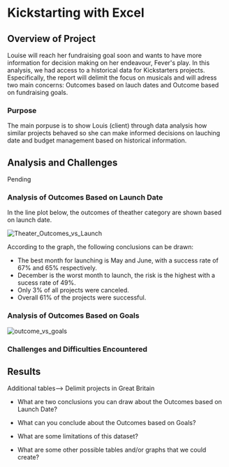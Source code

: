 # Kickstarting with Excel

## Overview of Project
Louise will reach her fundraising goal soon and wants to have more information for decision making on her endeavour, Fever's play. In this analysis, we had access to a historical data for Kickstarters projects. Especifically, the report will delimit the focus on musicals and will adress two main concerns: Outcomes based on lauch dates and Outcome based on fundraising goals. 

### Purpose
The main porpuse is to show Louis (client) through data analysis how similar projects behaved so she can make informed decisions on lauching date and budget management based on historical information.  

## Analysis and Challenges
Pending

### Analysis of Outcomes Based on Launch Date
 
In the line plot below, the outcomes of theather category are shown based on launch date.

![Theater_Outcomes_vs_Launch](https://user-images.githubusercontent.com/114015620/193632183-436a6cf6-d4f7-4c40-8d21-bc3660df798b.png)

According to the graph, the following conclusions can be drawn:
- The best month for launching is May and June, with a success rate of 67% and 65% respectively. 
- December is the worst month to launch, the risk is the highest with a sucess rate of 49%.  
- Only 3% of all projects were canceled. 
- Overall 61% of the projects were successful.



### Analysis of Outcomes Based on Goals

![outcome_vs_goals](https://user-images.githubusercontent.com/114015620/193633078-81416c4d-af04-49d6-8d8d-c294199c1fa0.png)


### Challenges and Difficulties Encountered

## Results

Additional tables--> Delimit projects in Great Britain

- What are two conclusions you can draw about the Outcomes based on Launch Date?

- What can you conclude about the Outcomes based on Goals?

- What are some limitations of this dataset?

- What are some other possible tables and/or graphs that we could create?
  
